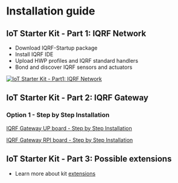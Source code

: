 # Installation guide

## IoT Starter Kit - Part 1: IQRF Network

* Download IQRF-Startup package
* Install IQRF IDE
* Upload HWP profiles and IQRF standard handlers
* Bond and discover IQRF sensors and actuators

[![IoT Starter Kit - Part1: IQRF Network](https://img.youtube.com/vi/zOiRGo4ZIyo/0.jpg)](https://www.youtube.com/watch?v=zOiRGo4ZIyo "IoT Starter Kit - Part1: IQRF Network")

## IoT Starter Kit - Part 2: IQRF Gateway

### Option 1 - Step by Step Installation

[IQRF Gateway UP board - Step by Step Installation](https://github.com/iqrfsdk/iot-starter-kit/tree/master/install/up-board/GW-SbS-INSTALL.md)

[IQRF Gateway RPI board - Step by Step Installation](https://github.com/iqrfsdk/iot-starter-kit/tree/master/install/rpi-board/GW-SbS-INSTALL.md)

## IoT Starter Kit - Part 3: Possible extensions

* Learn more about kit [extensions](https://github.com/iqrfsdk/iot-starter-kit/tree/master/extensions)
